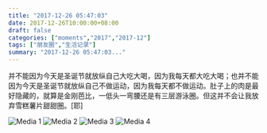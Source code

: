 ```yaml
---
title: "2017-12-26 05:47:03"
date: 2017-12-26T10:00:00+08:00
draft: false
categories: ["moments","2017","2017-12"]
tags: ["朋友圈","生活记录"]
summary: "2017-12-26 05:47:03..."
---
```


并不能因为今天是圣诞节就放纵自己大吃大喝，因为我每天都大吃大喝；也并不能因为今天是圣诞节就放纵自己不做运动，因为我每天都不做运动。肚子上的肉是最好隐藏的，就算是金刚芭比，一低头一弯腰还是有三层游泳圈。但这并不会让我放弃雪糕薯片甜甜圈。[耶]

![Media 1](/Moments/photos/2017-12-26/201712260547030.jpg)
![Media 2](/Moments/photos/2017-12-26/201712260547031.jpg)
![Media 3](/Moments/photos/2017-12-26/201712260547032.jpg)
![Media 4](/Moments/photos/2017-12-26/201712260547033.jpg)

